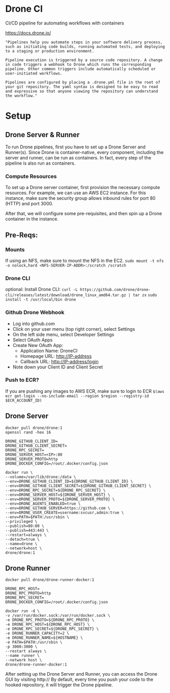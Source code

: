 # Drone CI
CI/CD pipeline for automating workflows with containers

https://docs.drone.io/

    "Pipelines help you automate steps in your software delivery process, such as initiating code builds, running automated tests, and deploying to a staging or production environment.

    Pipeline execution is triggered by a source code repository. A change in code triggers a webhook to Drone which runs the corresponding pipeline. Other common triggers include automatically scheduled or user-initiated workflows.

    Pipelines are configured by placing a .drone.yml file in the root of your git repository. The yaml syntax is designed to be easy to read and expressive so that anyone viewing the repository can understand the workflow."

# Setup

## Drone Server & Runner
To run Drone pipelines, first you have to set up a Drone Server and Runner(s). Since Drone is container-native, every component, including the server and runner, can be run as containers. In fact, every step of the pipeline is also run as containers. 

### Compute Resources ###
To set up a Drone server container, first provision the necessary compute resources. For example, we can use an AWS EC2 instance. For this instance, make sure the security group allows inbound rules for port 80 (HTTP) and port 3000.

After that, we will configure some pre-requisites, and then spin up a Drone container in the instance.

## Pre-Reqs: ##

### Mounts ###
If using an NFS, make sure to mount the NFS in the EC2.
`sudo mount -t nfs -o nolock,hard <NFS-SERVER-IP-ADDR>:/scratch /scratch`

### Drone CLI ###
optional: Install Drone CLI: 
`curl -L https://github.com/drone/drone-cli/releases/latest/download/drone_linux_amd64.tar.gz | tar zx`
`sudo install -t /usr/local/bin drone`

### Github Drone Webhook ###
- Log into github.com
- Click on your user menu (top right corner), select Settings
- On the left side menu, select Developer Settings
- Select OAuth Apps
- Create New OAuth App:
    - Application Name: DroneCI
    - Homepage URL: <http://IP-address> 
    - Callback URL: <http://IP-address/login>
- Note down your Client ID and Client Secret

### Push to ECR? ###
If you are pushing any images to AWS ECR, make sure to login to ECR
`$(aws ecr get-login --no-include-email --region $region --registry-id $ECR_ACCOUNT_ID)`


## Drone Server
```
docker pull drone/drone:1
openssl rand -hex 16

DRONE_GITHUB_CLIENT_ID=
DRONE_GITHUB_CLIENT_SECRET=
DRONE_RPC_SECRET=
DRONE_SERVER_HOST=<IP>:80
DRONE_SERVER_PROTO=http
DRONE_DOCKER_CONFIG=/root/.docker/config.json

docker run \
--volume=/var/lib/drone:/data \
--env=DRONE_GITHUB_CLIENT_ID=${DRONE_GITHUB_CLIENT_ID} \
--env=DRONE_GITHUB_CLIENT_SECRET=${DRONE_GITHUB_CLIENT_SECRET} \
--env=DRONE_RPC_SECRET=${DRONE_RPC_SECRET} \
--env=DRONE_SERVER_HOST=${DRONE_SERVER_HOST} \
--env=DRONE_SERVER_PROTO=${DRONE_SERVER_PROTO} \
--env=DRONE_AGENTS_ENABLED=true \
--env=DRONE_GITHUB_SERVER=https://github.com \
--env=DRONE_USER_CREATE=username:svcusr,admin:true \
--env=PATH=$PATH:/usr/sbin \
--privileged \
--publish=80:80 \
--publish=443:443 \
--restart=always \
--detach=true \
--name=drone \
--network=host \
drone/drone:1
```

## Drone Runner ##
```
docker pull drone/drone-runner-docker:1

DRONE_RPC_HOST=
DRONE_RPC_PROTO=http
DRONE_RPC_SECRET=
DRONE_DOCKER_CONFIG=/root/.docker/config.json

docker run -d \
-v /var/run/docker.sock:/var/run/docker.sock \
-e DRONE_RPC_PROTO=${DRONE_RPC_PROTO} \
-e DRONE_RPC_HOST=${DRONE_RPC_HOST} \
-e DRONE_RPC_SECRET=${DRONE_RPC_SECRET} \
-e DRONE_RUNNER_CAPACITY=2 \
-e DRONE_RUNNER_NAME=${HOSTNAME} \
-e PATH=$PATH:/usr/sbin \
-p 3000:3000 \
--restart always \
--name runner \
--network host \
drone/drone-runner-docker:1
```

After setting up the Drone Server and Runner, you can access the Drone GUI by visiting http://<IP-ADDR>
By default, every time you push your code to the hooked repository, it will trigger the Drone pipeline.